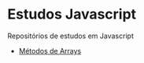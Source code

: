 # Estudos Javascript

Repositórios de estudos em Javascript

- <a href="metodos-arrays">Métodos de Arrays</a>
